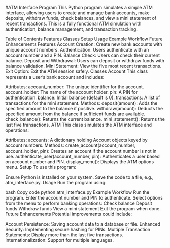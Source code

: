 #ATM Interface Program
This Python program simulates a simple ATM interface, allowing users to create and manage bank accounts, make deposits, withdraw funds, check balances, and view a mini statement of recent transactions. This is a fully functional ATM simulation with authentication, balance management, and transaction tracking.

Table of Contents
Features
Classes
Setup
Usage
Example Workflow
Future Enhancements
Features
Account Creation: Create new bank accounts with unique account numbers.
Authentication: Users authenticate with an account number and a PIN.
Balance Check: Users can check their current balance.
Deposit and Withdrawal: Users can deposit or withdraw funds with balance validation.
Mini Statement: View the five most recent transactions.
Exit Option: Exit the ATM session safely.
Classes
Account
This class represents a user’s bank account and includes:

Attributes:
account_number: The unique identifier for the account.
account_holder: The name of the account holder.
pin: A PIN for authentication.
balance: Initial balance (default is 0).
transactions: A list of transactions for the mini statement.
Methods:
deposit(amount): Adds the specified amount to the balance if positive.
withdraw(amount): Deducts the specified amount from the balance if sufficient funds are available.
check_balance(): Returns the current balance.
mini_statement(): Returns the last five transactions.
ATM
This class simulates the ATM interface and operations:

Attributes:
accounts: A dictionary holding Account objects keyed by account numbers.
Methods:
create_account(account_number, account_holder, pin): Creates an account if the account number is not in use.
authenticate_user(account_number, pin): Authenticates a user based on account number and PIN.
display_menu(): Displays the ATM options menu.
Setup
To use this program:

Ensure Python is installed on your system.
Save the code to a file, e.g., atm_interface.py.
Usage
Run the program using:

bash
Copy code
python atm_interface.py
Example Workflow
Run the program.
Enter the account number and PIN to authenticate.
Select options from the menu to perform banking operations:
Check balance
Deposit funds
Withdraw funds
View a mini statement
Exit the program when done.
Future Enhancements
Potential improvements could include:

Account Persistence: Saving account data to a database or file.
Enhanced Security: Implementing secure hashing for PINs.
Multiple Transaction Statements: Display more than the last five transactions.
Internationalization: Support for multiple languages.
